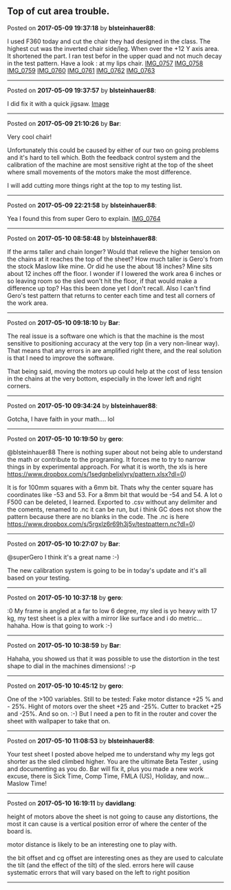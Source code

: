 ## Top of cut area trouble.
Posted on **2017-05-09 19:37:18** by **blsteinhauer88**:

I used F360 today and cut the chair they had designed in the class. The highest cut was the inverted chair side/leg. When over the +12 Y axis area. It shortened the part. I ran test befor in the upper quad and not much decay in the test pattern. Have a look : at my lips chair. [IMG_0757](../../images/K6/gK/K6gK_img_0757.jpg.jpg) [IMG_0758](../../images/HD/PZ/HDPZ_img_0758.jpg.jpg) [IMG_0759](../../images/cO/A8/cOA8_img_0759.jpg.jpg) [IMG_0760](../../images/8n/OY/8nOY_img_0760.jpg.jpg) [IMG_0761](../../images/MJ/UR/MJUR_img_0761.jpg.jpg) [IMG_0762](../../images/xt/S8/xtS8_img_0762.jpg.jpg) [IMG_0763](../../images/JP/NT/JPNT_img_0763.jpg.jpg)

---

Posted on **2017-05-09 19:37:57** by **blsteinhauer88**:

I did fix it with a quick jigsaw. [Image](../../images/Wr/Al/WrAl_image.jpg.jpg)

---

Posted on **2017-05-09 21:10:26** by **Bar**:

Very cool chair!



Unfortunately this could be caused by either of our two on going problems and it's hard to tell which. Both the feedback control system and the calibration of the machine are most sensitive right at the top of the sheet where small movements of the motors make the most difference.



I will add cutting more things right at the top to my testing list.

---

Posted on **2017-05-09 22:21:58** by **blsteinhauer88**:

Yea I found this from super Gero to explain.  [IMG_0764](../../images/T6/Pn/T6Pn_img_0764.png.jpg)

---

Posted on **2017-05-10 08:58:48** by **blsteinhauer88**:

If the arms taller and chain longer?  Would that relieve the higher tension on the chains at it reaches the top of the sheet?  How much taller is Gero's from the stock Maslow like mine.  Or did he use the about 18 inches?  Mine sits about 12 inches off the floor.  I wonder if I lowered the work area 6 inches or so leaving room so the sled won't hit the floor, if that would make a difference up top?  Has this been done yet I don't recall.  Also I can't find Gero's test pattern that returns to center each time and test all corners of the work area.

---

Posted on **2017-05-10 09:18:10** by **Bar**:

The real issue is a software one which is that the machine is the most sensitive to positioning accuracy at the very top (in a very non-linear way). That means that any errors in are amplified right there, and the real solution is that I need to improve the software.



That being said, moving the motors up could help at the cost of less tension in the chains at the very bottom, especially in the lower left and right corners.

---

Posted on **2017-05-10 09:34:24** by **blsteinhauer88**:

Gotcha,  I have faith in your math.... lol

---

Posted on **2017-05-10 10:19:50** by **gero**:

@blsteinhauer88 There is nothing super about not being able to understand the math or contribute to the programing. It forces me to try to narrow things in by experimental approach. For what it is worth, the xls is here https://www.dropbox.com/s/1sedgnbeljxlyry/pattern.xlsx?dl=0) 

It is for 100mm squares with a 6mm bit. Thats why the center square has coordinates like -53 and 53. For a 8mm bit that would be -54 and 54. A lot o F500 can be deleted, I learned. Exported to .csv without any delimiter and the coments, renamed to .nc it can be run, but i think GC does not show the pattern because there are no blanks in the code.  The .nc is here https://www.dropbox.com/s/5rgxlz6r69h3j5v/testpattern.nc?dl=0)

---

Posted on **2017-05-10 10:27:07** by **Bar**:

@superGero I think it's a great name :-)



The new calibration system is going to be in today's update and it's all based on your testing.

---

Posted on **2017-05-10 10:37:18** by **gero**:

:0 My frame is angled at a far to low 6 degree, my sled is yo heavy with 17 kg, my test sheet is a plex with a mirror like surface and i do metric... hahaha. How is that going to work :-)

---

Posted on **2017-05-10 10:38:59** by **Bar**:

Hahaha, you showed us that it was possible to use the distortion in the test shape to dial in the machines dimensions!  :-p

---

Posted on **2017-05-10 10:45:12** by **gero**:

One of the >100 variables. Still to be tested: Fake motor distance +25 % and - 25%. Hight of motors over the sheet +25 and -25%. Cutter to bracket +25 and -25%. And so on. :-) But I need a pen to fit in the router and cover the sheet with wallpaper to take that on.

---

Posted on **2017-05-10 11:08:53** by **blsteinhauer88**:

Your test sheet I posted above helped me to understand why my legs got shorter as the sled climbed higher.   You are the ultimate Beta Tester , using and documenting as you do.  Bar will fix it, plus you made a new work excuse, there is Sick Time, Comp Time, FMLA (US), Holiday, and now... Maslow Time!

---

Posted on **2017-05-10 16:19:11** by **davidlang**:

height of motors above the sheet is not going to cause any distortions, the most it can cause is a vertical position error of where the center of the board is.



motor distance  is likely to be an interesting one to play with.



the bit offset and cg offset are interesting ones as they are used to calculate the tilt (and the effect of the tilt) of the sled. errors here will cause systematic errors that will vary based on the left to right position

---


